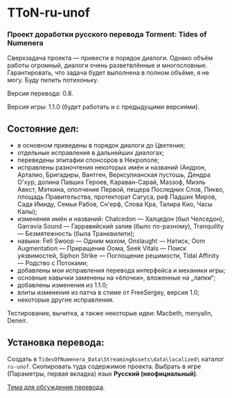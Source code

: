 TToN-ru-unof
=============

### Проект доработки русского перевода Torment: Tides of Numenera

Сверхзадача проекта — привести в порядок диалоги. Однако объём работы огромный, диалоги очень разветвлённые и многословные. Гарантировать, что задача будет выполнена в полном объёме, я не могу. Буду пилить потихоньку.

Версия перевода: 0.8.

Версия игры: 1.1.0 (будет работать и с предыдущими версиями).

Состояние дел:
--------------
- в основном приведены в порядок диалоги до Цветения;
- отдельные исправления в дальнейших диалогах;
- переведены эпитафии спонсоров в Некрополе;
- исправлены разночтения некоторых имён и названий (Андрон, Арталио, Бригадиры, Вантген, Верксулианская пустошь, Дендра О'хур, долина Павших Героев, Караван-Сарай, Маззоф, Миэль Авест, Мэткина, ополчение Первой, пещера Последних Слов, Пикво, площадь Правительства, протекторат Сагуса, риф Падших Миров, Сада Имиду, Семьи Рабов, Сн'ерф, Слова Кра, Талира Кио, Часы Калы);
- изменения имён и названий: Chalcedon — Халцедон (был Челседон), Garravia Sound — Гарравийский залив (было по-разному), Tranquility — Безмятежность (была Транквилити);
- навыки: Fell Swoop — Одним махом, Onslaught — Натиск, Oom Augmentation — Приращение Оома, Seek Vitals — Поиск уязвимостей, Siphon Strike — Поглощение решимости, Tidal Affinity — Родство с Потоками;
- добавлены мои исправления перевода интерфейса и механики игры;
- основные кавычки заменены на «ёлочки», вложенные на „лапки“;
- добавлены изменения из 1.1.0;
- влиты изменения из патча в стиме от FreeSergey, версия 1.0;
- некоторые другие исправления.

Тестирование, вычитка, а также некоторые идеи: Macbeth, menyalin, Deneir.

Установка перевода:
-------------------
Создать в `TidesOfNumenera_Data\StreamingAssets\data\localized\` каталог `ru-unof`. Скопировать туда содержимое проекта.
Выбрать в игре (Параметры, первая вкладка) язык **Русский (неофициальный)**.

[Тема для обсуждения перевода](https://arcanecoast.ru/forum/viewtopic.php?f=8&t=1040).
